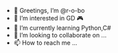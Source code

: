 - 👋 Greetings, I’m @r-o-bo
- 👀 I’m interested in GD 🎮
- 🌱 I’m currently learning Python,C#
- 💞️ I’m looking to collaborate on ...
- 📫 How to reach me ...

<!---
r-o-bo/r-o-bo is a ✨ special ✨ repository because its `README.md` (this file) appears on your GitHub profile.
You can click the Preview link to take a look at your changes.
--->

